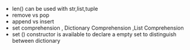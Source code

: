 - len() can be used with str,list,tuple
- remove vs pop
- append vs insert
- set comprehension , Dictionary Comprehension ,List Comprehension
- set () constructor is available to declare a empty set to distinguish between dictionary